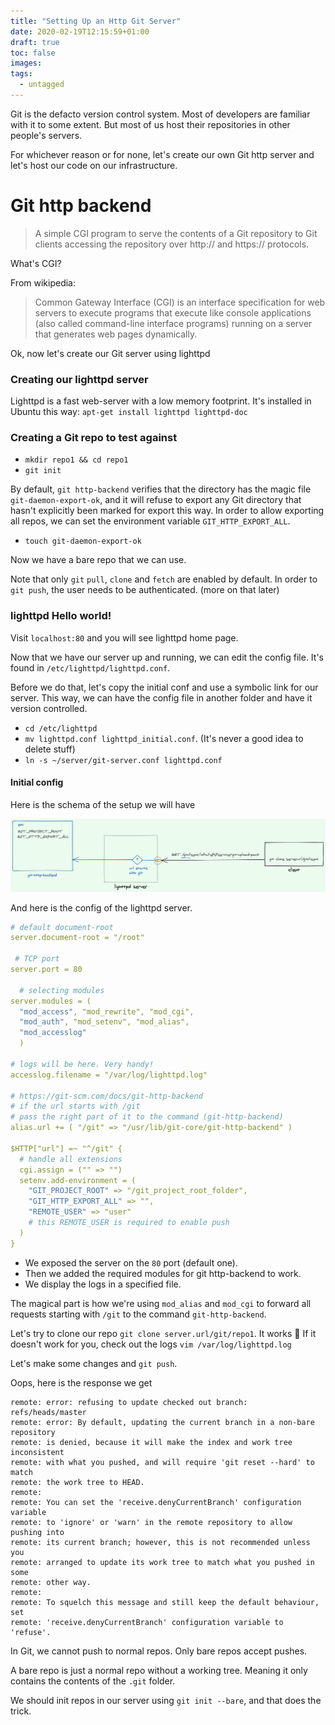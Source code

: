 ```yaml
---
title: "Setting Up an Http Git Server"
date: 2020-02-19T12:15:59+01:00
draft: true
toc: false
images:
tags: 
  - untagged
---
```

Git is the defacto version control system. Most of developers are familiar with it to some extent.
But most of us host their repositories in other people's servers.

For whichever reason or for none, let's create our own Git http server and let's host our code on our infrastructure.

# Git http backend

> A simple CGI program to serve the contents of a Git repository to Git clients accessing the repository over http:// and https:// protocols.

What's CGI?

From wikipedia: 
> Common Gateway Interface (CGI) is an interface specification for web servers to execute programs that execute like console applications (also called command-line interface programs) running on a server that generates web pages dynamically.

Ok, now let's create our Git server using lighttpd

### Creating our lighttpd server

Lighttpd is a fast web-server with a low memory footprint. It's installed in Ubuntu this way:
`apt-get install lighttpd lighttpd-doc`

### Creating a Git repo to test against

- `mkdir repo1 && cd repo1`
- `git init`

By default, `git http-backend` verifies that the directory has the
magic file `git-daemon-export-ok`, and it will refuse to export 
any Git directory that hasn't explicitly been marked for export this way.
In order to allow exporting all repos, we can set the environment variable `GIT_HTTP_EXPORT_ALL`.

- `touch git-daemon-export-ok`

Now we have a bare repo that we can use. 

Note that only `git` `pull`, `clone` and `fetch` are enabled by default.
In order to `git push`, the user needs to be authenticated. (more on that later)

### lighttpd Hello world!

Visit `localhost:80` and you will see lighttpd home page.

Now that we have our server up and running, we can edit the config file.
It's found in `/etc/lighttpd/lighttpd.conf`.

Before we do that, let's copy the initial conf and use a symbolic link for our server.
This way, we can have the config file in another folder and have it version controlled.

- `cd /etc/lighttpd`
- `mv lighttpd.conf lighttpd_initial.conf`. (It's never a good idea to delete stuff)
- `ln -s ~/server/git-server.conf lighttpd.conf`

#### Initial config
Here is the schema of the setup we will have

![git over http](../../static/images/git-http-server-schema.png)

And here is the config of the lighttpd server.
```yaml
# default document-root
server.document-root = "/root"

 # TCP port
server.port = 80

  # selecting modules
server.modules = (
  "mod_access", "mod_rewrite", "mod_cgi",
  "mod_auth", "mod_setenv", "mod_alias",
  "mod_accesslog"
  )

# logs will be here. Very handy!
accesslog.filename = "/var/log/lighttpd.log"

# https://git-scm.com/docs/git-http-backend
# if the url starts with /git
# pass the right part of it to the command (git-http-backend)
alias.url += ( "/git" => "/usr/lib/git-core/git-http-backend" )

$HTTP["url"] =~ "^/git" {
  # handle all extensions 
  cgi.assign = ("" => "")
  setenv.add-environment = (
    "GIT_PROJECT_ROOT" => "/git_project_root_folder",
    "GIT_HTTP_EXPORT_ALL" => "",
    "REMOTE_USER" => "user"
    # this REMOTE_USER is required to enable push 
  )
}

```

- We exposed the server on the `80` port (default one).
- Then we added the required modules for git http-backend to work.
- We display the logs in a specified file.

The magical part is how we're using `mod_alias` and `mod_cgi` to  forward
all requests starting with `/git` to the command `git-http-backend`.

Let's try to clone our repo `git clone server.url/git/repo1`.
It works 🎉 If it doesn't work for you, check out the logs `vim /var/log/lighttpd.log`

Let's make some changes and `git push`.

Oops, here is the response we get 
```log
remote: error: refusing to update checked out branch: refs/heads/master
remote: error: By default, updating the current branch in a non-bare repository
remote: is denied, because it will make the index and work tree inconsistent
remote: with what you pushed, and will require 'git reset --hard' to match
remote: the work tree to HEAD.
remote:
remote: You can set the 'receive.denyCurrentBranch' configuration variable
remote: to 'ignore' or 'warn' in the remote repository to allow pushing into
remote: its current branch; however, this is not recommended unless you
remote: arranged to update its work tree to match what you pushed in some
remote: other way.
remote:
remote: To squelch this message and still keep the default behaviour, set
remote: 'receive.denyCurrentBranch' configuration variable to 'refuse'.
``` 

In Git, we cannot push to normal repos. Only bare repos accept pushes.

A bare repo is just a normal repo without a working tree. Meaning it only contains the contents of the `.git` folder.

We should init repos in our server using `git init --bare`, and that does the trick.

